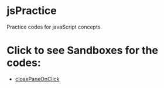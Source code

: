 # jsPractice
Practice codes for javaScript concepts.


# Click to see Sandboxes for the codes:
* [closePaneOnClick](https://embed.plnkr.co/iS1xujrMBUzLnm0NnZVi/)
